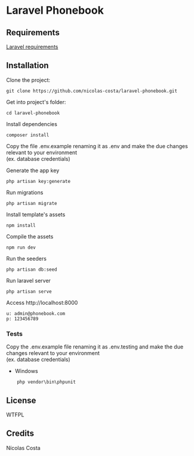 # Laravel Phonebook

## Requirements

[Laravel requirements](https://laravel.com/docs/7.x/installation#server-requirements)

## Installation

Clone the project:

```
git clone https://github.com/nicolas-costa/laravel-phonebook.git
```

Get into project's folder: 
```
cd laravel-phonebook
```

Install dependencies
```
composer install
```
Copy the file .env.example renaming it as .env and make the due changes relevant to your environment   
(ex. database credentials)    

Generate the app key  

```
php artisan key:generate
```
Run migrations 

```
php artisan migrate
```

Install template's assets
```
npm install
```

Compile the assets
```
npm run dev
```

Run the seeders

```
php artisan db:seed
```

Run laravel server 

```
php artisan serve
```

Access http://localhost:8000   

```
u: admin@phonebook.com
p: 123456789
```

### Tests


Copy the .env.example file renaming it as .env.testing and make the due changes relevant to your environment    
(ex. database credentials)  

* Windows
```
    php vendor\bin\phpunit
```

## License 
WTFPL

## Credits 
Nícolas Costa



